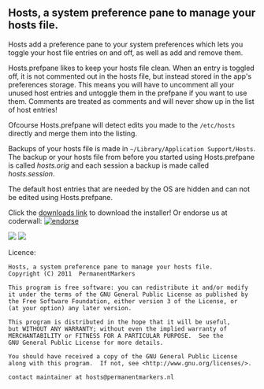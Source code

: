 Hosts, a system preference pane to manage your hosts file.
----------------------------------------------------------

Hosts add a preference pane to your system preferences which lets you toggle your
host file entries on and off, as well as add and remove them.

Hosts.prefpane likes to keep your hosts file clean. When an entry is toggled off,
it is not commented out in the hosts file, but instead stored in the app's
preferences storage. This means you will have to uncomment all your unused host
entries and untoggle them in the prefpane if you want to use them. Comments are
treated as comments and will never show up in the list of host entries!

Ofcourse Hosts.prefpane will detect edits you made to the ``/etc/hosts`` directly and
merge them into the listing.

Backups of your hosts file is made in ``~/Library/Application Support/Hosts``.
The backup or your hosts file from before you started using Hosts.prefpane is
called *hosts.orig* and each session a backup is made called *hosts.session*.

The default host entries that are needed by the OS are hidden and can not be
edited using Hosts.prefpane.

Click the [downloads link](https://github.com/specialunderwear/Hosts.prefpane/downloads) to download the installer!
Or endorse us at coderwall: [![endorse](http://api.coderwall.com/specialunderwear/endorsecount.png)](http://coderwall.com/specialunderwear) 
 
![](https://github.com/specialunderwear/Hosts.prefpane/raw/master/screenshots/locked.png)
![](https://github.com/specialunderwear/Hosts.prefpane/raw/master/screenshots/edit.png)

Licence:

    Hosts, a system preference pane to manage your hosts file.
    Copyright (C) 2011  PermanentMarkers

    This program is free software: you can redistribute it and/or modify
    it under the terms of the GNU General Public License as published by
    the Free Software Foundation, either version 3 of the License, or
    (at your option) any later version.

    This program is distributed in the hope that it will be useful,
    but WITHOUT ANY WARRANTY; without even the implied warranty of
    MERCHANTABILITY or FITNESS FOR A PARTICULAR PURPOSE.  See the
    GNU General Public License for more details.

    You should have received a copy of the GNU General Public License
    along with this program.  If not, see <http://www.gnu.org/licenses/>.

    contact maintainer at hosts@permanentmarkers.nl
    